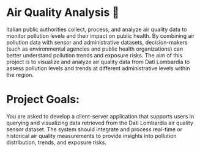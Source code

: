 # Air Quality Analysis 🍃

Italian public authorities collect, process, and analyze air quality data to monitor pollution levels and their impact on public health. By combining air pollution data with sensor and administrative datasets, decision-makers (such as environmental agencies and public health organizations) can better understand pollution trends and exposure risks. The aim of this project is to visualize and analyze air quality data from Dati Lombardia to assess pollution levels and trends at different administrative levels within the region.

# Project Goals:
You are asked to develop a client-server application that supports users in querying and visualizing data retrieved from the Dati Lombardia air quality sensor dataset. The system should integrate and process real-time or historical air quality measurements to provide insights into pollution distribution, trends, and exposure risks.
